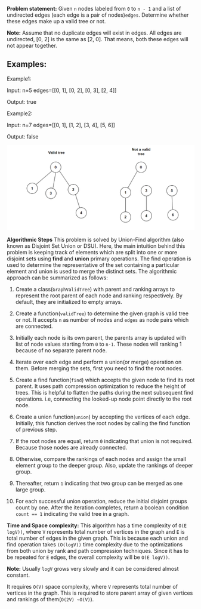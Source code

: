 **Problem statement:**
Given `n` nodes labeled from `0` to `n - 1` and a list of undirected edges (each edge is a pair of nodes)`edges`. Determine whether these edges make up a valid tree or not. 

**Note:** Assume that no duplicate edges will exist in edges. All edges are undirected, [0, 2] is the same as [2, 0]. That means, both these edges will not appear together.

## Examples:
Example1:

Input: n=5 edges=[[0, 1], [0, 2], [0, 3], [2, 4]]

Output:
true

Example2:

Input: n=7 edges=[[0, 1], [1, 2], [3, 4], [5, 6]]

Output:
false

![Screenshot](../../../../images/valid-tree.png)


**Algorithmic Steps**
This problem is solved by Union-Find algorithm (also known as Disjoint Set Union or DSU). Here, the main intuition behind this problem is keeping track of elements which are split into one or more disjoint sets using **find** and **union** primary operations. The find operation is used to determine the representative of the set containing a particular element and union is used to merge the distinct sets. The algorithmic approach can be summarized as follows: 

1. Create a class(`GraphValidTree`) with parent and ranking arrays to represent the root parent of each node and ranking respectively. By default, they are initialized to empty arrays.
   
2. Create a function(`validTree`) to determine the given graph is valid tree or not. It accepts `n` as number of nodes and  `edges` as node pairs which are connected.

3. Initially each node is its own parent, the parents array is updated with list of node values starting from `0` to `n-1`. These nodes will ranking 1 because of no separate parent node.
   
4. Iterate over each edge and perform a union(or merge) operation on them. Before merging the sets, first you need to find the root nodes.

5. Create a find function(`find`) which accepts the given node to find its root parent. It uses path compression optimization to reduce the height of trees. This is helpful to flatten the paths during the next subsequent find operations. i.e, connecting the looked-up node point directly to the root node.
   
6. Create a union function(`union`) by accepting the vertices of each edge. Initially, this function derives the root nodes by calling the find function of previous step.
   
7. If the root nodes are equal, return `0` indicating that union is not required. Because those nodes are already connected.
   
8. Otherwise, compare the rankings of each nodes and assign the small element group to the deeper group. Also, update the rankings of deeper group.
   
9. Thereafter, return `1` indicating that two group can be merged as one large group.
   
10. For each successful union operation, reduce the initial disjoint groups count by one. After the iteration completes, return a boolean condition `count == 1` indicating the valid tree in a graph.

**Time and Space complexity:**
This algorithm has a time complexity of `O(E logV))`, where `V` represents total number of vertices in the graph and `E` is  total number of edges in the given graph. This is because each union and find operation takes `(O(logV))` time complexity due to the optimizations from both union by rank and path compression techniques. Since it has to be repeated for `E` edges, the overall complexity will be `O(E logV))`.

**Note:** Usually `logV` grows very slowly and it can be considered almost constant.

It requires `O(V)` space complexity, where `V` represents total number of vertices in the graph. This is required to store parent array of given vertices and rankings of them(`O(2V) ~O(V)`).
